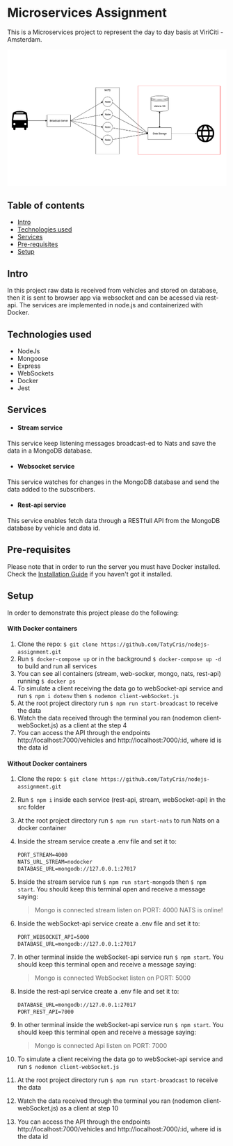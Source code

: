 # Microservices Assignment
This is a Microservices project to represent the day to day basis at ViriCiti - Amsterdam.

![Image of services](services.png)

## Table of contents
- [Intro](#Intro)
- [Technologies used](#Technologies-used)
- [Services](#Services)
- [Pre-requisites](#Pre-requisites)
- [Setup](#Setup)

## Intro
In this project raw data is received from vehicles and stored on database, then it is sent to browser app via websocket and can be acessed via rest-api. 
The services are implemented in node.js and containerized with Docker.

## Technologies used
- NodeJs
- Mongoose
- Express
- WebSockets
- Docker
- Jest

## Services
- #### Stream service
This service keep listening messages broadcast-ed to Nats and save the data in a MongoDB database.

- #### Websocket service
This service watches for changes in the MongoDB database and send the data added to the subscribers.

- #### Rest-api service
This service enables fetch data through a RESTfull API from the MongoDB database by vehicle and data id.

## Pre-requisites
Please note that in order to run the server you must have Docker installed. Check the [Installation Guide](https://docs.docker.com/install) if you haven't got it installed.

## Setup
In order to demonstrate this project please do the following:

#### With Docker containers
1. Clone the repo: ```$ git clone https://github.com/TatyCris/nodejs-assignment.git```
1. Run ```$ docker-compose up``` or in the background ```$ docker-compose up -d``` to build and run all services
1. You can see all containers (stream, web-socker, mongo, nats, rest-api) running ```$ docker ps```
1. To simulate a client receiving the data go to webSocket-api service and run ```$ npm i dotenv``` then ```$ nodemon client-webSocket.js```
1. At the root project directory run ```$ npm run start-broadcast``` to receive the data
1. Watch the data received through the terminal you ran (nodemon client-webSocket.js) as a client at the step 4
1. You can access the API through the endpoints http://localhost:7000/vehicles and http://localhost:7000/:id, where id is the data id

#### Without Docker containers
1. Clone the repo: ```$ git clone https://github.com/TatyCris/nodejs-assignment.git```
1. Run ```$ npm i``` inside each service (rest-api, stream, webSocket-api) in the src folder
1. At the root project directory run ```$ npm run start-nats``` to run Nats on a docker container
1. Inside the stream service create a .env file and set it to:
    ```
    PORT_STREAM=4000
    NATS_URL_STREAM=nodocker
    DATABASE_URL=mongodb://127.0.0.1:27017
    ```
1. Inside the stream service run ```$ npm run start-mongodb``` then ```$ npm start```.
You should keep this terminal open and receive a message saying:

    > Mongo is connected
    > stream listen on PORT: 4000
    > NATS is online!

1. Inside the webSocket-api service create a .env file and set it to: 
    ```
    PORT_WEBSOCKET_API=5000
    DATABASE_URL=mongodb://127.0.0.1:27017
    ```
1. In other terminal inside the webSocket-api service run ```$ npm start```.
You should keep this terminal open and receive a message saying:

    > Mongo is connected
    > WebSocket listen on PORT: 5000

1. Inside the rest-api service create a .env file and set it to:
    ```
    DATABASE_URL=mongodb://127.0.0.1:27017
    PORT_REST_API=7000
    ```
1. In other terminal inside the webSocket-api service run ```$ npm start```.
You should keep this terminal open and receive a message saying:

    > Mongo is connected
    > Api listen on PORT: 7000

1. To simulate a client receiving the data go to webSocket-api service and run ```$ nodemon client-webSocket.js```
1. At the root project directory run ```$ npm run start-broadcast``` to receive the data
1. Watch the data received through the terminal you ran (nodemon client-webSocket.js) as a client at step 10
1. You can access the API through the endpoints http://localhost:7000/vehicles and http://localhost:7000/:id, where id is the data id





